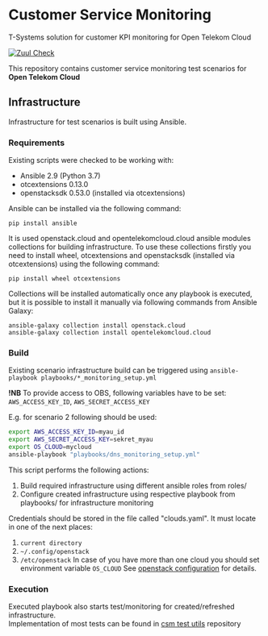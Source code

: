 # Customer Service Monitoring
T-Systems solution for customer KPI monitoring for Open Telekom Cloud

[![Zuul Check](https://zuul.eco.tsi-dev.otc-service.com/api/tenant/eco/badge?project=opentelekomcloud-infra/customer-service-monitoring&pipeline=check&branch=devel)](https://zuul.eco.tsi-dev.otc-service.com/t/eco/builds?project=opentelekomcloud-infra/customer-service-monitoring)

This repository contains customer service monitoring test scenarios for 
**Open Telekom Cloud**

## Infrastructure
Infrastructure for test scenarios is built using Ansible. 

### Requirements
Existing scripts were checked to be working with:
 - Ansible 2.9 (Python 3.7)
 - otcextensions 0.13.0
 - openstacksdk 0.53.0 (installed via otcextensions)
 
Ansible can be installed via the following command:
 ```
pip install ansible
```

It is used openstack.cloud and opentelekomcloud.cloud ansible modules collections for building infrastructure. 
To use these collections firstly you need to install  wheel, otcextensions and openstacksdk (installed via otcextensions) using the following command:
```
pip install wheel otcextensions
```

Collections will be installed automatically once any playbook is executed, but it is possible to install it manually via following commands from Ansible Galaxy:
```
ansible-galaxy collection install openstack.cloud
ansible-galaxy collection install opentelekomcloud.cloud
```

### Build

Existing scenario infrastructure build can be triggered using `ansible-playbook playbooks/*_monitoring_setup.yml`

**!NB** To provide access to OBS, following variables have to be set: `AWS_ACCESS_KEY_ID`, `AWS_SECRET_ACCESS_KEY`

E.g. for scenario 2 following should be used:
```bash
export AWS_ACCESS_KEY_ID=myau_id
export AWS_SECRET_ACCESS_KEY=sekret_myau
export OS_CLOUD=mycloud
ansible-playbook "playbooks/dns_monitoring_setup.yml"
```
This script performs the following actions:
 1. Build required infrastructure using different ansible roles from roles/
 2. Configure created infrastructure using respective playbook from playbooks/ for infrastructure monitoring

Credentials should be stored in the file called "clouds.yaml".
It must locate in one of the next places:
 1. `current directory`
 2. `~/.config/openstack`
 3. `/etc/openstack`
In case of you have more than one cloud you should set environment variable `OS_CLOUD`
See [openstack configuration](https://docs.openstack.org/python-openstackclient/pike/configuration/index.html) for details.

### Execution

Executed playbook also starts test/monitoring for created/refreshed infrastructure. \
Implementation of most tests can be found in [csm test utils](https://github.com/opentelekomcloud-infra/csm-test-utils) repository
